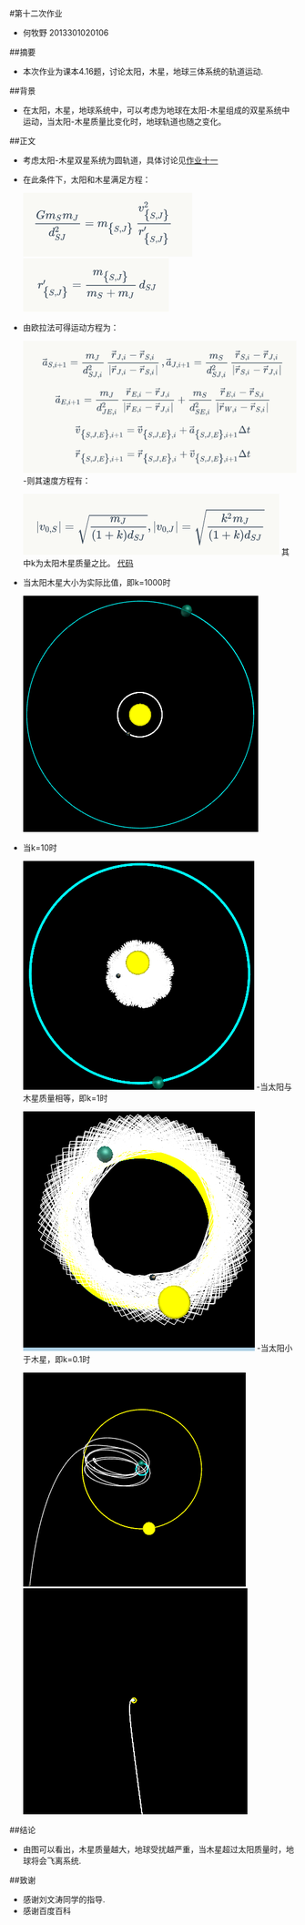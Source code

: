 #第十二次作业
- 何牧野 2013301020106

##摘要
- 本次作业为课本4.16题，讨论太阳，木星，地球三体系统的轨道运动.

##背景
- 在太阳，木星，地球系统中，可以考虑为地球在太阳-木星组成的双星系统中运动，当太阳-木星质量比变化时，地球轨道也随之变化。

##正文
- 考虑太阳-木星双星系统为圆轨道，具体讨论见[作业十一](https://github.com/axbzsf/computationalphysics_N2013301020106/blob/master/homework11/homework11.md)
- 在此条件下，太阳和木星满足方程：

   ![](https://github.com/axbzsf/computationalphysics_N2013301020106/blob/master/homework12/homework121.png)
   ![](https://github.com/axbzsf/computationalphysics_N2013301020106/blob/master/homework12/homework122.png)
- 由欧拉法可得运动方程为：

   ![](https://github.com/axbzsf/computationalphysics_N2013301020106/blob/master/homework12/homework123.png)
-则其速度方程有：

   ![](https://github.com/axbzsf/computationalphysics_N2013301020106/blob/master/homework12/homework124.png)
  其中k为太阳木星质量之比。
[代码](https://github.com/axbzsf/computationalphysics_N2013301020106/blob/master/homework12/homework12.py)
- 当太阳木星大小为实际比值，即k=1000时

   ![](https://github.com/axbzsf/computationalphysics_N2013301020106/blob/master/homework12/homework12a.png)
- 当k=10时

   ![](https://github.com/axbzsf/computationalphysics_N2013301020106/blob/master/homework12/homework12b.png)
-当太阳与木星质量相等，即k=1时

   ![](https://github.com/axbzsf/computationalphysics_N2013301020106/blob/master/homework12/homework12c.png)
-当太阳小于木星，即k=0.1时

   ![](https://github.com/axbzsf/computationalphysics_N2013301020106/blob/master/homework12/homework12d.png)
   ![](https://github.com/axbzsf/computationalphysics_N2013301020106/blob/master/homework12/homework12e.png)
  
##结论
- 由图可以看出，木星质量越大，地球受扰越严重，当木星超过太阳质量时，地球将会飞离系统.

##致谢
- 感谢刘文涛同学的指导.
- 感谢百度百科
